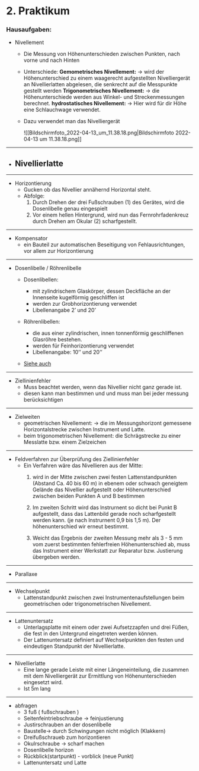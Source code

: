 # 2. Praktikum

### Hausaufgaben:

- Nivellement
    - Die Messung von Höhenunterschieden zwischen Punkten, nach vorne und nach Hinten
    - Unterschiede: 
    **Gemometrisches Nivellement:** 
    → wird der Höhenunterschied zu einem waagerecht aufgestellten Nivelliergerät an Nivellierlatten abgelesen, die senkrecht auf die Messpunkte gestellt werden **Trigonometrisches Nivellement:**
    → die Höhenunterschiede werden aus Winkel- und Streckenmessungen berechnet.
    **hydrostatisches Nivellement:**
    → Hier wird für dir Höhe eine Schlauchwage verwendet.
    - Dazu verwendet man das Nivelliergerät
        
        ![[Bildschirmfoto_2022-04-13_um_11.38.18.png|Bildschirmfoto 2022-04-13 um 11.38.18.png]]

---        
    
- Nivellierlatte
    - 

---

- Horizontierung
    - Gucken ob das Nivellier annähernd Horizontal steht.
    - Abfolge:
        1. Durch Drehen der drei Fußschrauben (1) des Gerätes, wird die Dosenlibelle genau eingespielt
        2. Vor einem hellen Hintergrund, wird nun das Fernrohrfadenkreuz durch Drehen am Okular (2) scharfgestellt.

---

- Kompensator
    - ein Bauteil zur automatischen Beseitigung von Fehlausrichtungen, vor allem zur Horizontierung

---

- Dosenlibelle / Röhrenlibelle

    - Dosenlibellen:
		- mit zylindrischem Glaskörper, dessen Deckfläche an der Innenseite kugelförmig geschliffen ist
    	- werden zur Grobhorizontierung verwendet
    	- Libellenangabe 2’ und 20’
    
    - Röhrenlibellen:
		- die aus einer zylindrischen, innen tonnenförmig geschliffenen Glasröhre bestehen.
		- werden für Feinhorizontierung verwendet
		- Libellenangabe: 10’’ und 20’’
    
	- [Siehe auch](https://www.spektrum.de/lexikon/geowissenschaften/libelle/9539)

---
    
- Ziellinienfehler
    - Muss beachtet werden, wenn das Nivellier nicht ganz gerade ist.
    - diesen kann man bestimmen und und muss man bei jeder messung berücksichtigen

---

- Zielweiten
    - geometrischen Nivellement:
    → die im Messungshorizont gemessene Horizontalstrecke zwischen Instrument und Latte.
    - beim trigonometrischen Nivellement:
    die Schrägstrecke zu einer Messlatte bzw. einem Zielzeichen

---

- Feldverfahren zur Überprüfung des Ziellinienfehler
	- Ein Verfahren wäre das Nivellieren aus der Mitte:
		1.   wird in der Mitte zwischen zwei festen Lattenstandpunkten (Abstand Ca. 40 bis 60 m) in ebenem oder schwach geneigtem Gelände das Nivellier aufgestellt oder Höhenunterschied zwischen beiden Punkten A und B bestimmen
        2. Im zweiten Schritt wird das lnstrurnent so dicht bei Punkt
        	B aufgestellt, dass das Lattenbild gerade noch scharfgestellt werden kann.
            (je nach lnstrurnent 0,9 bis 1,5 m). Der höhenunterschied wir erneut bestimmt.
            
        3. Weicht das Ergebnis der zweiten Messung mehr als 3 - 5 mm vom zuerst bestimmten fehlerfreien Höhenunterschied ab, muss das lnstrument einer Werkstatt zur Reparatur bzw. Justierung übergeben werden.

---
            
            
- Parallaxe

---

- Wechselpunkt
    - Lattenstandpunkt zwischen zwei Instrumentenaufstellungen beim geometrischen oder trigonometrischen Nivellement.

---

- Lattenuntersatz
    - Unterlagsplatte mit einem oder zwei Aufsetzzapfen und drei Füßen, die fest in den Untergrund eingetreten werden können.
    - Der Lattenuntersatz definiert auf Wechselpunkten
     den festen und eindeutigen Standpunkt der Nivellierlatte.

---

- Nivellierlatte
    - Eine lange gerade Leiste mit einer Längeneinteilung, die zusammen mit dem Nivelliergerät zur Ermittlung von Höhenunterschieden eingesetzt wird.
    - Ist 5m lang

---

-   abfragen
    -   3 fuß ( fußschrauben )
    -   Seitenfeintriebschraube → feinjustierung
    -   Justirschrauben an der dosenlibelle
    -   Baustelle→ durch Schwingungen nicht möglich (Klakkern)
    -   Dreifußschraueb zum horizontieren
    -   Okulrschraube → scharf machen
    -   Dosenlibelle horizon
    -   Rückblick(startpunkt) - vorblick (neue Punkt)
    -   Lattenuntersatz und Latte